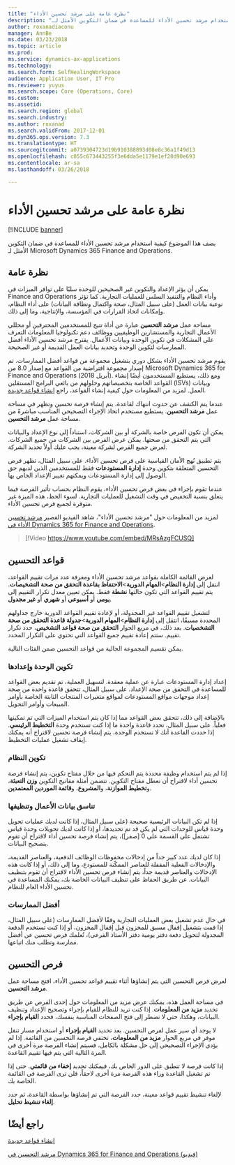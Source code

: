 ```yaml
---
title: "نظرة عامة على مرشد تحسين الأداء"
description: "يصف هذا الموضوع كيفية استخدام مرشد تحسين الأداء للمساعدة في ضمان التكوين الأمثل لـ Microsoft Dynamics 365 Finance and Operations."
author: roxanadiaconu
manager: AnnBe
ms.date: 03/23/2018
ms.topic: article
ms.prod: 
ms.service: dynamics-ax-applications
ms.technology: 
ms.search.form: SelfHealingWorkspace
audience: Application User, IT Pro
ms.reviewer: yuyus
ms.search.scope: Core (Operations, Core)
ms.custom: 
ms.assetid: 
ms.search.region: global
ms.search.industry: 
ms.author: roxanad
ms.search.validFrom: 2017-12-01
ms.dyn365.ops.version: 7.3
ms.translationtype: HT
ms.sourcegitcommit: a0739304723d19b910388893d08e8c36a1f49d13
ms.openlocfilehash: c055c673443255f3e6dda5e1179e1ef28d90e693
ms.contentlocale: ar-sa
ms.lasthandoff: 03/26/2018

---
```


# <a name="optimization-advisor-overview"></a>نظرة عامة على مرشد تحسين الأداء

[!INCLUDE [banner](../includes/banner.md)]

يصف هذا الموضوع كيفية استخدام مرشد تحسين الأداء للمساعدة في ضمان التكوين الأمثل لـ Microsoft Dynamics 365 Finance and Operations.

## <a name="overview"></a>نظرة عامة

يمكن أن يؤثر الإعداد والتكوين غير الصحيحين للوحدة سلبًا على توافر الميزات في Finance and Operations وأداء النظام والتنفيذ السلس للعمليات التجارية. كما تؤثر نوعية بيانات العمل (على سبيل المثال، صحة واكتمال ونظافة البيانات) على أداء النظام، وإمكانات اتخاذ القرارات في المؤسسة، والإنتاجية، وما إلى ذلك.

مساحة عمل **مرشد التحسين** عبارة عن أداة تتيح للمستخدمين المحترفين أو محللي الأعمال التجارية والمستشارين الوظيفيين ووظائف دعم تكنولوجيا المعلومات التعرف على المشكلات في تكوين الوحدة وبيانات الأعمال. يقترح مرشد تحسين الأداء أفضل الممارسات لتكوين الوحدة وتحديد بيانات العمل القديمة أو غير الصحيحة.

يقوم مرشد تحسين الأداء بشكل دوري بتشغيل مجموعة من قواعد أفضل الممارسات. تم إصدار مجموعة افتراضية من القواعد مع إصدار 8.0 من Microsoft Dynamics 365 for Finance and Operations (أبريل 2018). ومع ذلك، يستطيع المستخدمون أيضًا إنشاء القواعد الخاصة بتخصيصاتهم وحلولهم من بائعي البرامج المستقلين (ISVs) وبيانات العمل. لمزيد من المعلومات حول كيفية إنشاء القواعد، راجع [إنشاء قواعد جديدة](./create-rules-optimization-advisor.md).

عندما يتم الكشف عن حدوث انتهاك لقاعدة، يتم إنشاء فرصة تحسين وتظهر في مساحة عمل **مرشد التحسين**. يستطيع مستخدم اتخاذ الإجراء التصحيحي المناسب مباشرةً من مساحة عمل **مرشد التحسين**.

يمكن أن تكون الفرص خاصة بالشركة أو بين الشركات، استناداً إلى نوع الإعداد والبيانات التي يتم التحقق من صحتها. يمكن عرض الفرص بين الشركات من جميع الشركات. لعرض جميع الفرص لشركة معينة، يجب عليك أولاً تحديد الشركة.

يتم تطبيق نُهج الأمان القياسية على فرص تحسين الأداء. على سبيل المثال، تظهر فرص التحسين المتعلقة بتكوين وحدة **إدارة المستودعات** فقط للمستخدمين الذين لديهم حق الوصول إلى إدارة المستودعات ويمكنهم تغيير الإعداد الخاص بها.

عندما تقوم بإجراء في بعض فرص تحسين الأداء، يقوم النظام بحساب تأثير الفرصة فيما يتعلق بنسبة التخفيض في وقت التشغيل للعمليات التجارية. لسوء الحظ، هذه الميزة غير متوفرة لجميع فرص تحسين الأداء.

لمزيد من المعلومات حول "مرشد تحسين الأداء"، شاهد الفيديو القصير [مرشد تحسين الأداء في Dynamics 365 for Finance and Operations](https://www.youtube.com/watch?v=MRsAzgFCUSQ).

> [!Video https://www.youtube.com/embed/MRsAzgFCUSQ]

## <a name="optimization-rules"></a>قواعد التحسين

لعرض القائمة الكاملة بقواعد مرشد تحسين الأداء ومعرفة عدد مرات تقييم القواعد، انتقل إلى **إدارة النظام**&gt;**المهام الدورية**&gt;**الاحتفاظ بقاعدة التحقق من صحة التشخيصات**. يتم تقييم القواعد التي تكون حالتها **نشطة** فقط. يمكن تعيين معدل تكرار التقييم إلى **يومي** أو **أسبوعي** أو **شهري** أو **غير مجدول**.

لتشغيل تقييم القواعد غير المجدولة، أو لإعادة تقييم القواعد الدورية خارج جداولهم المحددة مسبقًا، انتقل إلى **إدارة النظام**&gt;**المهام الدورية**&gt;**جدولة قاعدة التحقق من صحة التشخصيات**. بعد ذلك، في مربع الحوار **التحقق من صحة قواعد التشخيص**، حدد تكرار تقييم. ستتم إعادة تقييم جميع القواعد التي تحتوي على التكرار المحدد.

يمكن تقسيم المجموعة الحالية من قواعد التحسين ضمن الفئات التالية.

### <a name="module-configuration-and-setup"></a>تكوين الوحدة وإعدادها

إعداد إدارة المستودعات عبارة عن عملية معقدة. لتسهيل العملية، تم تقديم بعض القواعد للمساعدة في التحقق من صحة الإعداد. على سبيل المثال، تتحقق قاعدة واحدة من صحة إعداد موجهات مواقع المستودعات لمواقع متغيرات المنتجات الثابتة الخاصة بأوامر المبيعات وأوامر التحويل.

بالإضافة إلى ذلك، تتحقق بعض القواعد مما إذا كان يتم استخدام الميزات التي تم تمكينها فعلياً. على سبيل المثال، تحدد قاعدة واحدة ما إذا كنت تستخدم وحدة **التخطيط الرئيسي**. إذا حددت القاعدة أنك لا تستخدم الوحدة، يتم إنشاء فرصة تحسين لاقتراح أنه يمكنك إيقاف تشغيل عمليات التخطيط.

### <a name="system-configuration"></a>تكوين النظام

إذا لم يتم استخدام وظيفة محددة يتم التحكم فيها من خلال مفتاح تكوين، يتم إنشاء فرصة تحسين أداء لاقتراح أن تعطل مفتاح التكوين. تتضمن أمثلة مفاتيح التكوين **وزن التعبئة**، و**تخطيط الموازنة**، و**المشروع**، و**قائمة الموردين المعتمدين**.

### <a name="business-data-consistency-and-cleanup"></a>تناسق بيانات الأعمال وتنظيفها

إذا لم تكن البيانات الرئيسية صحيحة (على سبيل المثال، إذا كانت لديك عمليات تحويل وحدة قياس للوحدات التي لم يكن قد تم تحديدها، أو إذا كانت لديك تحويلات وحدة قياس تشتمل على القسمة على 0 \[صفر\])، يتم إنشاء فرصة تحسين أداء لاقتراح أن تقوم بتصحيح البيانات. 

إذا كان لديك عدد كبير جداً من إدخالات محفوظات الوظائف الدفعية، والعناصر القديمة، والإدخالات الفعلية المقفلة للعناصر الممكّنة للمستودع، وما إلى ذلك، أو إذا كانت هذه الإدخالات والعناصر قديمة جداً، يتم إنشاء فرص تحسين الأداء لاقتراح أن تقوم بتنظيف البيانات. عن طريق الحفاظ على تنظيف البيانات الخاصة بك، يمكنك المساعدة في تحسين الأداء العام للنظام.

### <a name="best-practices"></a>أفضل الممارسات

في حال عدم تشغيل بعض العمليات التجارية وفقًا لأفضل الممارسات (على سبيل المثال، إذا قمت بتشغيل إقفال مسبق للمخزون قبل إقفال المخزون، أو إذا كنت تستخدم الدفعة المجدولة لتحويل دفعة دفتر يومية دفتر الأستاذ الفرعي)، تُعلمك فرص تحسين عن أفضل ممارسة وتطلب منك اتباعها.

## <a name="optimization-opportunities"></a>فرص التحسين

لعرض فرص التحسين التي يتم إنشاؤها أثناء تقييم قواعد تحسين الأداء، افتح مساحة عمل **مرشد التحسين**.

في مساحة العمل هذه، يمكنك عرض مزيد من المعلومات حول إحدى الفرص عن طريق تحديد **مزيد من المعلومات**. إذا كنت تريد للنظام للقيام بإجراء وتصحيح الإعداد وتنظيف البيانات، وهكذا، حتى لا تضطر إلى فتح الصفحات المناسبة بنفسك، فحدد **القيام بإجراء**.

لا يوجد أي سير عمل لفرص التحسين. بعد تحديد **القيام بإجراء** أو استخدام مسار تنقل موفر في مربع الحوار **مزيد من المعلومات**، تختفي فرصة التحسين من القائمة. إذا لم يؤدي الإجراء التصحيحي إلى حل مشكلة بالكامل، فسيتم إنشاء الفرصة مرة أخرى في المرة التالية التي يتم فيها تقييم القاعدة.

إذا كانت فرصة لا تنطبق على الدور الخاص بك، فيمكنك تحديد **إخفاء من قائمتي**. حتى إذا تم تشغيل القاعدة وراء هذه الفرصة مرة أخرى لاحقاً، فلن ترى الفرصة في القائمة الخاصة بك.

لإلغاء تنشيط تقييم قواعد معينة، حدد الفرصة التي تم إنشاؤها بواسطة القاعدة، ثم حدد **إلغاء تنشيط تحليل**.

## <a name="see-also"></a>راجع أيضًا

[إنشاء قواعد جديدة](./create-rules-optimization-advisor.md)

[مرشد التحسين في Dynamics 365 for Finance and Operations (فيديو)](https://www.youtube.com/watch?v=MRsAzgFCUSQ)

